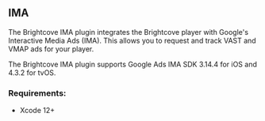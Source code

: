 IMA
--------------

The Brightcove IMA plugin integrates the Brightcove player with Google's Interactive Media Ads (IMA). This allows you to request and track VAST and VMAP ads for your player.

The Brightcove IMA plugin supports Google Ads IMA SDK 3.14.4 for iOS and 4.3.2 for tvOS.

### Requirements:

- Xcode 12+



